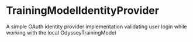 # TrainingModelIdentityProvider
A simple OAuth identity provider implementation validating user login while working with the local OdysseyTrainingModel
